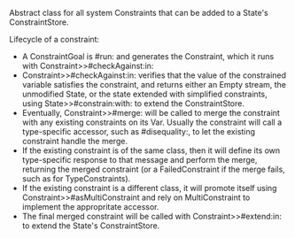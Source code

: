Abstract class for all system Constraints that can be added to a State's ConstraintStore. 

Lifecycle of a constraint:
- A ConstraintGoal is #run: and generates the Constraint, which it runs with Constraint>>#checkAgainst:in:
- Constraint>>#checkAgainst:in: verifies that the value of the constrained variable satisfies the constraint, and returns either an Empty stream, the unmodified State, or the state extended with simplified constraints, using State>>#constrain:with: to extend the ConstraintStore.
- Eventually, Constraint>>#merge: will be called to merge the constraint with any existing constraints on its Var. Usually the constraint will call a type-specific accessor, such as #disequality:, to let the existing constraint handle the merge.
- If the existing constraint is of the same class, then it will define its own type-specific response to that message and perform the merge, returning the merged constraint (or a FailedConstraint if the merge fails, such as for TypeConstraints).
- If the existing constraint is a different class, it will promote itself using Constraint>>#asMultiConstraint and rely on MultiConstraint to implement the appropritate accessor.
- The final merged constraint will be called with Constraint>>#extend:in: to extend the State's ConstraintStore.